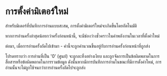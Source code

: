 # การตั้งค่ามิเตอร์ใหม่

สำหรับมิเตอร์ที่บันทึกการอ่านแบบสะสม, การตั้งค่ามิเตอร์ใหม่จะเกิดขึ้นโดยอัตโนมัติ

หากการอ่านครั้งล่าสุดน้อยกว่าครั้งก่อนหน้านี้, จะมีช่องว่างชั่วคราวในค่าพลังงานในเวลาที่ตั้งค่าใหม่

ต่อมา, เมื่อการอ่านครั้งถัดไปเข้ามา - ค่านี้จะถูกคำนวณขึ้นอยู่กับการอ่านครั้งก่อนหน้าที่ถูกส่ง



โปรดทราบว่า การอ่านที่เป็น '0' (ศูนย์) จะถูกละทิ้งอย่างเงียบ และถูกจัดการเป็นข้อผิดพลาดในการสื่อสารหรือข้อผิดพลาดในการรวมข้อมูล ดังนั้นหากมีการบันทึกการอ่านในขณะที่มีการตั้งค่าใหม่, การอ่านนั้นจะไม่ถูกใช้จนกว่าการอ่านครั้งถัดไปจะถูกส่ง